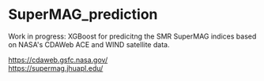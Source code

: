# SuperMAG_prediction
Work in progress: XGBoost for predicitng the SMR SuperMAG indices based on NASA's CDAWeb ACE and WIND satellite data.

https://cdaweb.gsfc.nasa.gov/ <br>
https://supermag.jhuapl.edu/
